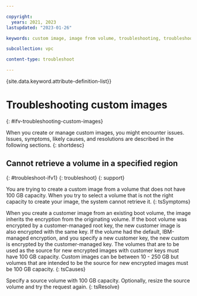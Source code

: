 ```yaml
---

copyright:
  years: 2021, 2023
lastupdated: "2023-01-26"

keywords: custom image, image from volume, troubleshooting, troubleshoot

subcollection: vpc

content-type: troubleshoot

---
```


{site.data.keyword.attribute-definition-list}}

# Troubleshooting custom images
{: #ifv-troubleshooting-custom-images}

When you create or manage custom images, you might encounter issues. Issues, symptoms, likely causes, and resolutions are described in the following sections.
{: shortdesc}

## Cannot retrieve a volume in a specified region
{: #troubleshoot-ifv1}
{: troubleshoot}
{: support}

You are trying to create a custom image from a volume that does not have 100 GB capacity. When you try to select a volume that is not the right capacity to create your image, the system cannot retrieve it.
{: tsSymptoms}

When you create a customer image from an existing boot volume, the image inherits the encryption from the originating volume. If the boot volume was encrypted by a customer-managed root key, the new customer image is also encrypted with the same key. If the volume had the default, IBM-managed encryption, and you specify a new customer key, the new custom is encrypted by the customer-managed key. The volumes that are to be used as the source for new encrypted images with customer keys must have 100 GB capacity. Custom images can be between 10 - 250 GB but volumes that are intended to be the source for new encrypted images must be 100 GB capacity.
{: tsCauses}

Specify a source volume with 100 GB capacity. Optionally, resize the source volume and try the request again.
{: tsResolve}
